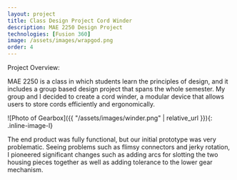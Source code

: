 ```yaml
---
layout: project
title: Class Design Project Cord Winder
description: MAE 2250 Design Project
technologies: [Fusion 360]
image: /assets/images/wrapgod.png
order: 4
---
```



Project Overview:

MAE 2250 is a class in which students learn the principles of design, and it includes a group based design project that spans the whole semester. My group and I decided to create a cord winder, a modular device that allows users to store cords efficiently and ergonomically.

![Photo of Gearbox]({{ "/assets/images/winder.png" | relative_url }}){: .inline-image-l}

The end product was fully functional, but our initial prototype was very problematic. Seeing problems such as flimsy connectors and jerky rotation, I pioneered significant changes such as adding arcs for slotting the two housing pieces together as well as adding tolerance to the lower gear mechanism. 